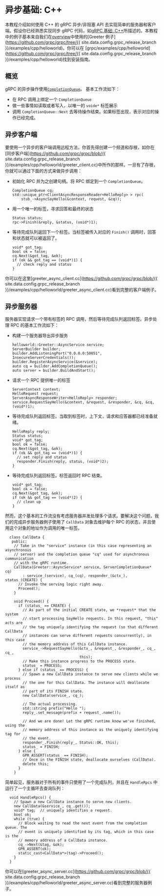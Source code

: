 # 异步基础: C++

本教程介绍如何使用 C++ 的 gRPC 异步/非阻塞 API 去实现简单的服务器和客户端。假设你已经熟悉实现同步 gRPC 代码，如[gRPC 基础: C++](/docs/tutorials/basic/c.html)所描述的。本教程中的例子基本来自我们在[overview](/docs/index.html)中使用的[Greeter 例子](https://github.com/grpc/grpc/tree/{{ site.data.config.grpc_release_branch }}/examples/cpp/helloworld)。你可以在 [grpc/examples/cpp/helloworld](https://github.com/grpc/grpc/tree/{{ site.data.config.grpc_release_branch }}/examples/cpp/helloworld)找到安装指南。

## 概览

gRPC 的异步操作使用[`CompletionQueue`](http://www.grpc.io/grpc/cpp/classgrpc_1_1_completion_queue.html)。 基本工作流如下：

- 在 RPC 调用上绑定一个 `CompletionQueue`
- 做一些事情如读取或者写入，以唯一的 `voide*` 标签展示
- 调用 `CompletionQueue::Next` 去等待操作结束。如果标签出现，表示对应的操作已经完成。

## 异步客户端

要使用一个异步的客户端调用远程方法，你首先得创建一个频道和存根，如你在[同步客户端](https://github.com/grpc/grpc/blob/{{ site.data.config.grpc_release_branch }}/examples/cpp/helloworld/greeter_client.cc)中所作的那样。一旦有了存根，你就可以通过下面的方式来做异步调用：

- 初始化 RPC 并为之创建句柄。将 RPC 绑定到一个 `CompletionQueue`。

    ```
    CompletionQueue cq;
    std::unique_ptr<ClientAsyncResponseReader<HelloReply> > rpc(
        stub_->AsyncSayHello(&context, request, &cq));
    ```

- 用一个唯一的标签，寻求回答和最终的状态

    ```
    Status status;
    rpc->Finish(&reply, &status, (void*)1);
    ```

- 等待完成队列返回下一个标签。当标签被传入对应的 `Finish()` 调用时，回答和状态就可以被返回了。

    ```
    void* got_tag;
    bool ok = false;
    cq.Next(&got_tag, &ok);
    if (ok && got_tag == (void*)1) {
      // check reply and status
    }
    ```

你可以在这里[greeter&#95;async&#95;client.cc](https://github.com/grpc/grpc/blob/{{ site.data.config.grpc_release_branch }}/examples/cpp/helloworld/greeter_async_client.cc)看到完整的客户端例子。

## 异步服务器

服务器实现请求一个带有标签的 RPC 调用，然后等待完成队列返回标签。异步处理 RPC 的基本工作流如下：

- 构建一个服务器导出异步服务

    ```
    helloworld::Greeter::AsyncService service;
    ServerBuilder builder;
    builder.AddListeningPort("0.0.0.0:50051", InsecureServerCredentials());
    builder.RegisterAsyncService(&service);
    auto cq = builder.AddCompletionQueue();
    auto server = builder.BuildAndStart();
    ```

- 请求一个 RPC 提供唯一的标签

    ```
    ServerContext context;
    HelloRequest request;
    ServerAsyncResponseWriter<HelloReply> responder;
    service.RequestSayHello(&context, &request, &responder, &cq, &cq, (void*)1);
    ```

- 等待完成队列返回标签。当取到标签时，上下文，请求和应答器都已经准备就绪。

    ```
    HelloReply reply;
    Status status;
    void* got_tag;
    bool ok = false;
    cq.Next(&got_tag, &ok);
    if (ok && got_tag == (void*)1) {
      // set reply and status
      responder.Finish(reply, status, (void*)2);
    }
    ```

- 等待完成队列返回标签。标签返回时 RPC 结束。

    ```
    void* got_tag;
    bool ok = false;
    cq.Next(&got_tag, &ok);
    if (ok && got_tag == (void*)2) {
      // clean up
    }
    ```

然而，这个基本的工作流没有考虑服务器并发处理多个请求。要解决这个问题，我们的完成异步服务器例子使用了 `CallData` 对象去维护每个 RPC 的状态，并且使用这个对象的地址作为调用的唯一标签。

```
  class CallData {
   public:
    // Take in the "service" instance (in this case representing an asynchronous
    // server) and the completion queue "cq" used for asynchronous communication
    // with the gRPC runtime.
    CallData(Greeter::AsyncService* service, ServerCompletionQueue* cq)
        : service_(service), cq_(cq), responder_(&ctx_), status_(CREATE) {
      // Invoke the serving logic right away.
      Proceed();
    }

    void Proceed() {
      if (status_ == CREATE) {
        // As part of the initial CREATE state, we *request* that the system
        // start processing SayHello requests. In this request, "this" acts are
        // the tag uniquely identifying the request (so that different CallData
        // instances can serve different requests concurrently), in this case
        // the memory address of this CallData instance.
        service_->RequestSayHello(&ctx_, &request_, &responder_, cq_, cq_,
                                  this);
        // Make this instance progress to the PROCESS state.
        status_ = PROCESS;
      } else if (status_ == PROCESS) {
        // Spawn a new CallData instance to serve new clients while we process
        // the one for this CallData. The instance will deallocate itself as
        // part of its FINISH state.
        new CallData(service_, cq_);

        // The actual processing.
        std::string prefix("Hello ");
        reply_.set_message(prefix + request_.name());

        // And we are done! Let the gRPC runtime know we've finished, using the
        // memory address of this instance as the uniquely identifying tag for
        // the event.
        responder_.Finish(reply_, Status::OK, this);
        status_ = FINISH;
      } else {
        GPR_ASSERT(status_ == FINISH);
        // Once in the FINISH state, deallocate ourselves (CallData).
        delete this;
      }
    }
```

简单起见，服务器对于所有的事件只使用了一个完成队列，并且在 `HandleRpcs` 中运行了一个主循环去查询队列：

```
  void HandleRpcs() {
    // Spawn a new CallData instance to serve new clients.
    new CallData(&service_, cq_.get());
    void* tag;  // uniquely identifies a request.
    bool ok;
    while (true) {
      // Block waiting to read the next event from the completion queue. The
      // event is uniquely identified by its tag, which in this case is the
      // memory address of a CallData instance.
      cq_->Next(&tag, &ok);
      GPR_ASSERT(ok);
      static_cast<CallData*>(tag)->Proceed();
    }
  }
```

你可以在[greeter&#95;async&#95;server.cc](https://github.com/grpc/grpc/blob/{{ site.data.config.grpc_release_branch }}/examples/cpp/helloworld/greeter_async_server.cc)看到完整的服务器例子。
